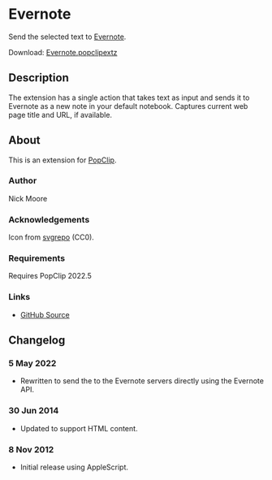 # Evernote

Send the selected text to [Evernote](https://evernote.com/).

Download: [Evernote.popclipextz](https://github.com/pilotmoon/PopClip-Extensions/raw/master/extensions/Evernote.popclipextz)

## Description
<!-- 
<img src="https://raw.githubusercontent.com/pilotmoon/PopClip-Extensions/master/source/Evernote.popclipext/Evernote-demo.gif" width="480px"> -->

The extension has a single action that takes text as input and sends it to Evernote as a new note in your default notebook.
Captures current web page title and URL, if available.

## About

This is an extension for [PopClip](https://pilotmoon.com/popclip/).

### Author

Nick Moore

### Acknowledgements

Icon from [svgrepo](https://www.svgrepo.com/svg/24585/evernote) (CC0).

### Requirements

Requires PopClip 2022.5

### Links

* [GitHub Source](https://github.com/pilotmoon/PopClip-Extensions/tree/master/source/Evernote.popclipext)
  
## Changelog

### 5 May 2022

* Rewritten to send the to the Evernote servers directly using the Evernote API.

### 30 Jun 2014

* Updated to support HTML content.

### 8 Nov 2012

* Initial release using AppleScript.
